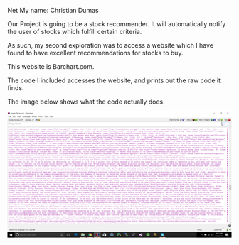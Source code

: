 Net
My name: Christian Dumas

Our Project is going to be a stock recommender. It will automatically notify the user of stocks which fulfill certain criteria.

As such, my second exploration was to access a website which I have found to have excellent recommendations for stocks to buy.

This website is Barchart.com.

The code I included accesses the website, and prints out the raw code it finds.

The image below shows what the code actually does.

![test image](/Barchart_Output.png?raw=true "test image")

<!-- Links -->
[FP1]: https://github.com/oplS17projects/FP1
[schedule]: https://github.com/oplS17projects/FP-Schedule
[markdown]: https://help.github.com/articles/markdown-basics/
[forking]: https://guides.github.com/activities/forking/
[ref-clone]: http://gitref.org/creating/#clone
[ref-commit]: http://gitref.org/basic/#commit
[ref-push]: http://gitref.org/remotes/#push
[pull-request]: https://help.github.com/articles/creating-a-pull-request
